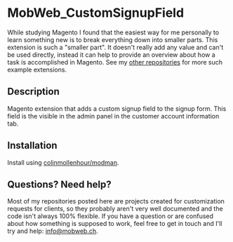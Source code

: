 # MobWeb_CustomSignupField
While studying Magento I found that the easiest way for me personally to learn something new is to break everything down into smaller parts. This extension is such a "smaller part". It doesn't really add any value and can't be used directly, instead it can help to provide an overview about how a task is accomplished in Magento. See my [other repositories](https://github.com/mobweb?tab=repositories) for more such example extensions.

## Description
Magento extension that adds a custom signup field to the signup form. This field is the visible in the admin panel in the customer account information tab.

## Installation

Install using [colinmollenhour/modman](https://github.com/colinmollenhour/modman/).

## Questions? Need help?

Most of my repositories posted here are projects created for customization requests for clients, so they probably aren't very well documented and the code isn't always 100% flexible. If you have a question or are confused about how something is supposed to work, feel free to get in touch and I'll try and help: [info@mobweb.ch](mailto:info@mobweb.ch).